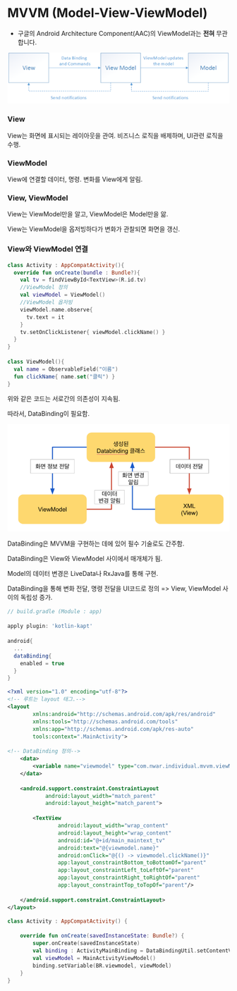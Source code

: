 # MVVM (Model-View-ViewModel)

+ 구글의 Android Architecture Component(AAC)의 ViewModel과는 **전혀** 무관합니다.

![MVVV](../image/MVVM.png)

### View

View는 화면에 표시되는 레이아웃을 관여. 비즈니스 로직을 배제하며, UI관련 로직을 수행.



### ViewModel

View에 연결할 데이터, 명령. 변화를 View에게 알림.



### View, ViewModel

View는 ViewModel만을 알고, ViewModel은 Model만을 앎.

View는 ViewModel을 옵저빙하다가 변화가 관찰되면 화면을 갱신.



### View와 ViewModel 연결

```kotlin
class Activity : AppCompatActivity(){
  override fun onCreate(bundle : Bundle?){
    val tv = findViewById<TextView>(R.id.tv)
    //ViewModel 정의
    val viewModel = ViewModel()
    //ViewModel 옵저빙
    viewModel.name.observe{
      tv.text = it
    }
    tv.setOnClickListener{ viewModel.clickName() }
  }
}

class ViewModel(){
  val name = ObservableField("이름")
  fun clickName{ name.set("클릭") }
}
```

위와 같은 코드는 서로간의 의존성이 지속됨.

따라서, DataBinding이 필요함.

![DataBinding](../image/DataBinding.png)

DataBinding은 MVVM을 구현하는 데에 있어 필수 기술로도 간주함.

DataBinding은 View와 ViewModel 사이에서 매개체가 됨.

Model의 데이터 변경은 LiveData나 RxJava를 통해 구현.

DataBinding을 통해 변화 전달, 명령 전달을 UI코드로 정의 => View, ViewModel 사이의 독립성 증가.



```gradle
// build.gradle (Module : app)

apply plugin: 'kotlin-kapt'

android{
  ...
  dataBinding{
    enabled = true
  }
}
```

```xml
<?xml version="1.0" encoding="utf-8"?>
<!-- 루트는 layout 태그.-->
<layout
        xmlns:android="http://schemas.android.com/apk/res/android"
        xmlns:tools="http://schemas.android.com/tools"
        xmlns:app="http://schemas.android.com/apk/res-auto"
        tools:context=".MainActivity">

<!-- DataBinding 정의-->
    <data>
        <variable name="viewmodel" type="com.nwar.individual.mvvm.viewModel.MainActivityViewModel"/>
    </data>

    <android.support.constraint.ConstraintLayout
            android:layout_width="match_parent"
            android:layout_height="match_parent">

        <TextView
                android:layout_width="wrap_content"
                android:layout_height="wrap_content"
                android:id="@+id/main_maintext_tv"
                android:text="@{viewmodel.name}"
                android:onClick="@{() -> viewmodel.clickName()}"
                app:layout_constraintBottom_toBottomOf="parent"
                app:layout_constraintLeft_toLeftOf="parent"
                app:layout_constraintRight_toRightOf="parent"
                app:layout_constraintTop_toTopOf="parent"/>

    </android.support.constraint.ConstraintLayout>
</layout>
```

```kotlin
class Activity : AppCompatActivity() {

    override fun onCreate(savedInstanceState: Bundle?) {
        super.onCreate(savedInstanceState)
        val binding : ActivityMainBinding = DataBindingUtil.setContentView(this,R.layout.activity_main)
        val viewModel = MainActivityViewModel()
        binding.setVariable(BR.viewmodel, viewModel)
    }
}
```

